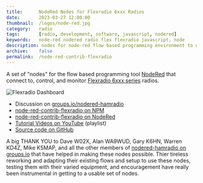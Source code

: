 ```yaml
---
title: 		NodeRed Nodes for Flexradio 6xxx Radios
date: 		2023-03-27 12:00:00
thumbnail: 	/logos/node-red.jpg
category: 	radio
tags: 		[radio, development, software, javascript, nodered]
keywords:   node-red nodered radio flex flexradio javascript, node
description: nodes for node-red flow based programming environment to work with FlexRadio radios
archive:	false
permalink:  /node-red-contrib-flexradio
---
```

A set of "nodes" for the flow based programming tool [NodeRed](https://nodered.org) that connect to, control, and monitor [Flexradio 6xxx series](https://www.flexradio.com) radios. 

![Flexradio Dashboard]({{site.baseurl}}/assets/projects/flex-dashboard.png)

* Discussion on [groups.io/nodered-hamradio](https://groups.io/g/nodered-hamradio)
* [node-red-contrib-flexradio on NPM](https://www.npmjs.com/package/node-red-contrib-flexradio)
* [node-red-contrib-flexradio on NodeRed](https://flows.nodered.org/node/node-red-contrib-flexradio)
* [Tutorial Videos on YouTube](https://www.youtube.com/playlist?list=PLFeSzqhDMutUQJwLXwDYo94M8RThH9I6U) (playlist)
* [Source code on GitHub](https://github.com/stephenhouser/node-red-contrib-flexradio)

A big THANK YOU to Dave W02X, Alan WA9WUD, Gary K6HN, Warren KD4Z, Mike K5MAP, and all the other members of [nodered-hamradio on groups.io](](https://groups.io/g/nodered-hamradio)) that have helped in making these nodes possible. Thier tireless reworking and adapting their existing flows and setup to use these nodes, testing them with their varied equipment, and encouragement have really been instrumental in getting to a usable set of nodes.
